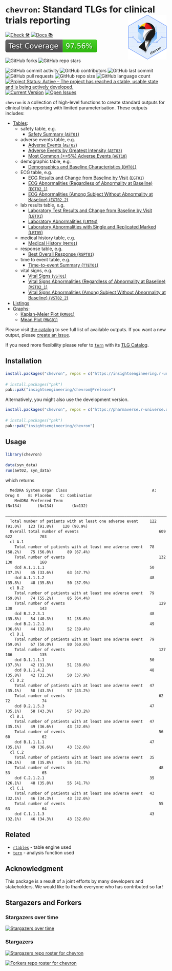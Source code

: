 # `chevron`: Standard TLGs for clinical trials reporting <a href='https://insightsengineering.github.io/chevron/'><img src="man/figures/chevron.png" align="right" height="139" style="max-width: 100%; max-height: 139px;"/></a>

<!-- start badges -->
[![Check 🛠](https://github.com/insightsengineering/chevron/actions/workflows/check.yaml/badge.svg)](https://insightsengineering.github.io/chevron/main/unit-test-report/)
[![Docs 📚](https://github.com/insightsengineering/chevron/actions/workflows/docs.yaml/badge.svg)](https://insightsengineering.github.io/chevron/)
[![Code Coverage 📔](https://raw.githubusercontent.com/insightsengineering/chevron/_xml_coverage_reports/data/main/badge.svg)](https://insightsengineering.github.io/chevron/main/coverage-report/)

![GitHub forks](https://img.shields.io/github/forks/insightsengineering/chevron?style=social)
![GitHub repo stars](https://img.shields.io/github/stars/insightsengineering/chevron?style=social)

![GitHub commit activity](https://img.shields.io/github/commit-activity/m/insightsengineering/chevron)
![GitHub contributors](https://img.shields.io/github/contributors/insightsengineering/chevron)
![GitHub last commit](https://img.shields.io/github/last-commit/insightsengineering/chevron)
![GitHub pull requests](https://img.shields.io/github/issues-pr/insightsengineering/chevron)
![GitHub repo size](https://img.shields.io/github/repo-size/insightsengineering/chevron)
![GitHub language count](https://img.shields.io/github/languages/count/insightsengineering/chevron)
[![Project Status: Active – The project has reached a stable, usable state and is being actively developed.](https://www.repostatus.org/badges/latest/active.svg)](https://www.repostatus.org/#active)
[![Current Version](https://img.shields.io/github/r-package/v/insightsengineering/chevron/main?color=purple\&label=package%20version)](https://github.com/insightsengineering/chevron/tree/main)
[![Open Issues](https://img.shields.io/github/issues-raw/insightsengineering/chevron?color=red\&label=open%20issues)](https://github.com/insightsengineering/chevron/issues?q=is%3Aissue+is%3Aopen+sort%3Aupdated-desc)
<!-- end badges -->

`chevron` is a collection of high-level functions to create standard outputs for clinical trials reporting with limited parameterisation. These outputs includes:

<!-- markdownlint-disable MD007 MD030 -->

- [Tables](https://insightsengineering.github.io/chevron/latest-tag/articles/chevron_catalog.html#tables):
     - safety table, e.g.
          - [Safety Summary (`AET01`)](https://insightsengineering.github.io/chevron/latest-tag/articles/chevron_catalog.html#safety-summary-aet01)
     - adverse events table, e.g.
          - [Adverse Events (`AET02`)](https://insightsengineering.github.io/chevron/latest-tag/articles/chevron_catalog.html#adverse-events-aet02)
          - [Adverse Events by Greatest Intensity (`AET03`)](https://insightsengineering.github.io/chevron/latest-tag/articles/chevron_catalog.html#adverse-events-by-greatest-intensityaet03)
          - [Most Common (>=5%) Adverse Events (`AET10`)](https://insightsengineering.github.io/chevron/latest-tag/articles/chevron_catalog.html#most-common-5-adverse-events-aet10)
     - demographic table, e.g.
          - [Demographics and Baseline Characteristics (`DMT01`)](https://insightsengineering.github.io/chevron/latest-tag/articles/chevron_catalog.html#demographics-and-baseline-characteristics-dmt01)
     - ECG table, e.g.
          - [ECG Results and Change from Baseline by Visit (`EGT01`)](https://insightsengineering.github.io/chevron/latest-tag/articles/chevron_catalog.html#ecg-results-and-change-from-baseline-by-visit-egt01)
          - [ECG Abnormalities (Regardless of Abnormality at Baseline) (`EGT02_1`)](https://insightsengineering.github.io/chevron/latest-tag/articles/chevron_catalog.html#ecg-abnormalities-regardless-of-abnormality-at-baseline-egt02_1)
          - [ECG Abnormalities (Among Subject Without Abnormality at Baseline) (`EGT02_2`)](https://insightsengineering.github.io/chevron/latest-tag/articles/chevron_catalog.html#ecg-abnormalities-among-subject-without-abnormality-at-baseline-egt02_2)
     - lab results table, e.g.
          - [Laboratory Test Results and Change from Baseline by Visit (`LBT01`)](https://insightsengineering.github.io/chevron/latest-tag/articles/chevron_catalog.html#laboratory-test-results-and-change-from-baseline-by-visit-lbt01)
          - [Laboratory Abnormalities (`LBT04`)](https://insightsengineering.github.io/chevron/latest-tag/articles/chevron_catalog.html#laboratory-abnormalities-lbt04)
          - [Laboratory Abnormalities with Single and Replicated Marked (`LBT05`)](https://insightsengineering.github.io/chevron/latest-tag/articles/chevron_catalog.html#laboratory-abnormalities-with-single-and-replicated-marked-lbt05)
     - medical history table, e.g.
          - [Medical History (`MHT01`)](https://insightsengineering.github.io/chevron/latest-tag/articles/chevron_catalog.html#medical-history-mht01)
     - response table, e.g.
          - [Best Overall Response (`RSPT01`)](https://insightsengineering.github.io/chevron/latest-tag/articles/chevron_catalog.html#best-overall-response-rspt01)
     - time to event table, e.g.
          - [Time-to-event Summary (`TTET01`)](https://insightsengineering.github.io/chevron/latest-tag/articles/chevron_catalog.html#time-to-event-summary-ttet01)
     - vital signs, e.g.
          - [Vital Signs (`VST01`)](https://insightsengineering.github.io/chevron/latest-tag/articles/chevron_catalog.html#vital-signs-vst01)
          - [Vital Signs Abnormalities (Regardless of Abnormality at Baseline) (`VST02_1`)](https://insightsengineering.github.io/chevron/latest-tag/articles/chevron_catalog.html#vital-signs-abnormalities-regardless-of-abnormality-at-baseline-vst02_1)
          - [Vital Signs Abnormalities (Among Subject Without Abnormality at Baseline) (`VST02_2`)](https://insightsengineering.github.io/chevron/latest-tag/articles/chevron_catalog.html#vital-signs-abnormalities-among-subject-without-abnormality-at-baseline-vst02_2)
- [Listings](https://insightsengineering.github.io/chevron/latest-tag/articles/chevron_catalog.html#listings)
- [Graphs](https://insightsengineering.github.io/chevron/latest-tag/articles/chevron_catalog.html#graphics):
     - [Kaplan-Meier Plot (`KMG01`)](https://insightsengineering.github.io/chevron/latest-tag/articles/chevron_catalog.html#kaplan-meier-plot-kmg01)
     - [Mean Plot (`MNG01`)](https://insightsengineering.github.io/chevron/latest-tag/articles/chevron_catalog.html#mean-plot-mng01)

<!-- markdownlint-enable MD007 MD030 -->

Please visit [the catalog](https://insightsengineering.github.io/chevron/latest-tag/articles/chevron_catalog.html) to see full list of available outputs. If you want a new output, please [create an issue](https://github.com/insightsengineering/chevron/issues/new?template=new_table.yml).

If you need more flexibility please refer to [`tern`](https://insightsengineering.github.io/tern/) with its [TLG Catalog](https://insightsengineering.github.io/tlg-catalog/).

## Installation

```r
install.packages("chevron", repos = c("https://insightsengineering.r-universe.dev", getOption("repos")))

# install.packages("pak")
pak::pak("insightsengineering/chevron@*release")
```

Alternatively, you might also use the development version.

```r
install.packages("chevron", repos = c("https://pharmaverse.r-universe.dev", getOption("repos")))

# install.packages("pak")
pak::pak("insightsengineering/chevron")
```

## Usage

```r
library(chevron)

data(syn_data)
run(aet02, syn_data)
```

which returns

```text
  MedDRA System Organ Class                                     A: Drug X    B: Placebo    C: Combination
    MedDRA Preferred Term                                        (N=134)       (N=134)        (N=132)
  ———————————————————————————————————————————————————————————————————————————————————————————————————————
  Total number of patients with at least one adverse event     122 (91.0%)   123 (91.8%)    120 (90.9%)
  Overall total number of events                                   609           622            703
  cl A.1
    Total number of patients with at least one adverse event   78 (58.2%)    75 (56.0%)      89 (67.4%)
    Total number of events                                         132           130            160
    dcd A.1.1.1.1                                              50 (37.3%)    45 (33.6%)      63 (47.7%)
    dcd A.1.1.1.2                                              48 (35.8%)    48 (35.8%)      50 (37.9%)
  cl B.2
    Total number of patients with at least one adverse event   79 (59.0%)    74 (55.2%)      85 (64.4%)
    Total number of events                                         129           138            143
    dcd B.2.2.3.1                                              48 (35.8%)    54 (40.3%)      51 (38.6%)
    dcd B.2.1.2.1                                              49 (36.6%)    44 (32.8%)      52 (39.4%)
  cl D.1
    Total number of patients with at least one adverse event   79 (59.0%)    67 (50.0%)      80 (60.6%)
    Total number of events                                         127           106            135
    dcd D.1.1.1.1                                              50 (37.3%)    42 (31.3%)      51 (38.6%)
    dcd D.1.1.4.2                                              48 (35.8%)    42 (31.3%)      50 (37.9%)
  cl D.2
    Total number of patients with at least one adverse event   47 (35.1%)    58 (43.3%)      57 (43.2%)
    Total number of events                                         62            72              74
    dcd D.2.1.5.3                                              47 (35.1%)    58 (43.3%)      57 (43.2%)
  cl B.1
    Total number of patients with at least one adverse event   47 (35.1%)    49 (36.6%)      43 (32.6%)
    Total number of events                                         56            60              62
    dcd B.1.1.1.1                                              47 (35.1%)    49 (36.6%)      43 (32.6%)
  cl C.2
    Total number of patients with at least one adverse event   35 (26.1%)    48 (35.8%)      55 (41.7%)
    Total number of events                                         48            53              65
    dcd C.2.1.2.1                                              35 (26.1%)    48 (35.8%)      55 (41.7%)
  cl C.1
    Total number of patients with at least one adverse event   43 (32.1%)    46 (34.3%)      43 (32.6%)
    Total number of events                                         55            63              64
    dcd C.1.1.1.3                                              43 (32.1%)    46 (34.3%)      43 (32.6%)
```

## Related

- [`rtables`](https://insightsengineering.github.io/rtables/) - table engine used
- [`tern`](https://insightsengineering.github.io/tern/) - analysis function used

## Acknowledgment

This package is a result of a joint efforts by many developers and stakeholders. We would like to thank everyone who has contributed so far!

## Stargazers and Forkers

### Stargazers over time

[![Stargazers over time](https://starchart.cc/insightsengineering/chevron.svg)](https://starchart.cc/insightsengineering/chevron)

### Stargazers

[![Stargazers repo roster for chevron](https://reporoster.com/stars/insightsengineering/chevron)](https://github.com/insightsengineering/chevron/stargazers)

[![Forkers repo roster for chevron](https://reporoster.com/forks/insightsengineering/chevron)](https://github.com/insightsengineering/chevron/network/members)
